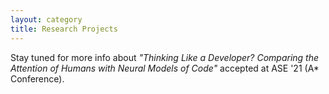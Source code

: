 ```yaml
---
layout: category
title: Research Projects
---
```


Stay tuned for more info about <i>"Thinking Like a Developer? Comparing the Attention of Humans with Neural Models of Code"</i> accepted at ASE '21 (A* Conference).
